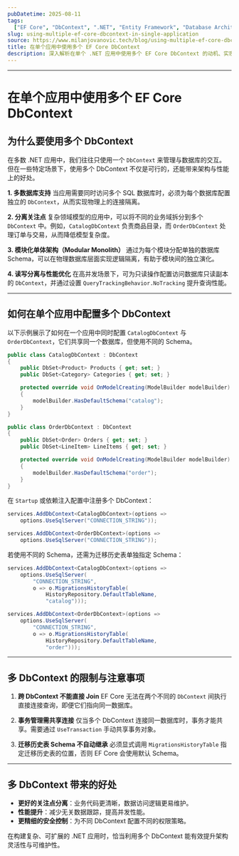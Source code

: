 ```yaml
---
pubDatetime: 2025-08-11
tags:
  ["EF Core", "DbContext", ".NET", "Entity Framework", "Database Architecture"]
slug: using-multiple-ef-core-dbcontext-in-single-application
source: https://www.milanjovanovic.tech/blog/using-multiple-ef-core-dbcontext-in-single-application
title: 在单个应用中使用多个 EF Core DbContext
description: 深入解析在单个 .NET 应用中使用多个 EF Core DbContext 的动机、实现方式、常见限制与最佳实践，包括不同数据库架构、读写分离以及性能优化等实战场景。
---
```


---

# 在单个应用中使用多个 EF Core DbContext

## 为什么要使用多个 DbContext

在多数 .NET 应用中，我们往往只使用一个 `DbContext` 来管理与数据库的交互。但在一些特定场景下，使用多个 DbContext 不仅是可行的，还能带来架构与性能上的好处。

**1. 多数据库支持**
当应用需要同时访问多个 SQL 数据库时，必须为每个数据库配置独立的 `DbContext`，从而实现物理上的连接隔离。

**2. 分离关注点**
复杂领域模型的应用中，可以将不同的业务域拆分到多个 `DbContext` 中。例如，`CatalogDbContext` 负责商品目录，而 `OrderDbContext` 处理订单与交易，从而降低模型复杂度。

**3. 模块化单体架构（Modular Monolith）**
通过为每个模块分配单独的数据库 Schema，可以在物理数据库层面实现逻辑隔离，有助于模块间的独立演化。

**4. 读写分离与性能优化**
在高并发场景下，可为只读操作配置访问数据库只读副本的 `DbContext`，并通过设置 `QueryTrackingBehavior.NoTracking` 提升查询性能。

---

## 如何在单个应用中配置多个 DbContext

以下示例展示了如何在一个应用中同时配置 `CatalogDbContext` 与 `OrderDbContext`，它们共享同一个数据库，但使用不同的 Schema。

```csharp
public class CatalogDbContext : DbContext
{
    public DbSet<Product> Products { get; set; }
    public DbSet<Category> Categories { get; set; }

    protected override void OnModelCreating(ModelBuilder modelBuilder)
    {
        modelBuilder.HasDefaultSchema("catalog");
    }
}

public class OrderDbContext : DbContext
{
    public DbSet<Order> Orders { get; set; }
    public DbSet<LineItem> LineItems { get; set; }

    protected override void OnModelCreating(ModelBuilder modelBuilder)
    {
        modelBuilder.HasDefaultSchema("order");
    }
}
```

在 `Startup` 或依赖注入配置中注册多个 DbContext：

```csharp
services.AddDbContext<CatalogDbContext>(options =>
    options.UseSqlServer("CONNECTION_STRING"));

services.AddDbContext<OrderDbContext>(options =>
    options.UseSqlServer("CONNECTION_STRING"));
```

若使用不同的 Schema，还需为迁移历史表单独指定 Schema：

```csharp
services.AddDbContext<CatalogDbContext>(options =>
    options.UseSqlServer(
        "CONNECTION_STRING",
        o => o.MigrationsHistoryTable(
            HistoryRepository.DefaultTableName,
            "catalog")));

services.AddDbContext<OrderDbContext>(options =>
    options.UseSqlServer(
        "CONNECTION_STRING",
        o => o.MigrationsHistoryTable(
            HistoryRepository.DefaultTableName,
            "order")));
```

---

## 多 DbContext 的限制与注意事项

1. **跨 DbContext 不能直接 Join**
   EF Core 无法在两个不同的 `DbContext` 间执行直接连接查询，即便它们指向同一数据库。

2. **事务管理需共享连接**
   仅当多个 DbContext 连接同一数据库时，事务才能共享。需要通过 `UseTransaction` 手动共享事务对象。

3. **迁移历史表 Schema 不自动继承**
   必须显式调用 `MigrationsHistoryTable` 指定迁移历史表的位置，否则 EF Core 会使用默认 Schema。

---

## 多 DbContext 带来的好处

- **更好的关注点分离**：业务代码更清晰，数据访问逻辑更易维护。
- **性能提升**：减少无关数据跟踪，提高并发性能。
- **更精细的安全控制**：为不同 DbContext 配置不同的权限策略。

在构建复杂、可扩展的 .NET 应用时，恰当利用多个 DbContext 能有效提升架构灵活性与可维护性。

